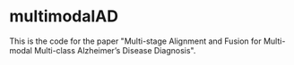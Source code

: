 # multimodalAD
This is the code for the paper "Multi-stage Alignment and Fusion for Multi-modal Multi-class Alzheimer’s Disease Diagnosis".
